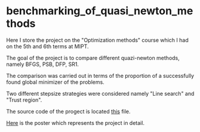 # benchmarking_of_quasi_newton_methods

Here I store the project on the "Optimization methods" course which I had on the 5th and 6th terms at MIPT.

The goal of the project is to compare different quazi-newton methods, namely BFGS, PSB, DFP, SR1.

The comparison was carried out in terms of the proportion of a successfully found global minimizer of the problems.

Two different stepsize strategies were considered namely "Line search" and "Trust region".

The source code of the progect is located [this]( https://nbviewer.jupyter.org/github/IgorSokoloff/benchmarking_of_quasi_newton_methods/blob/master/quasi%20newton.ipynb) file.

[Here](https://github.com/IgorSokoloff/benchmarking_of_quasi_newton_methods/blob/master/poster/poster.pdf) is the poster which represents the project in detail.
